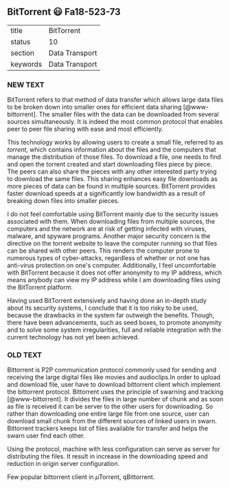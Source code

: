 ## BitTorrent :smiley: Fa18-523-73


|          |                |
| -------- | -------------- |
| title    | BitTorrent     | 
| status   | 10             |
| section  | Data Transport |
| keywords | Data Transport |


### NEW TEXT

BitTorrent refers to that method of data transfer which allows large
data files to be broken down into smaller ones for efficient data
sharing [@www-bittorrent]. The smaller files with the data can be
downloaded from several sources simultaneously. It is indeed the most
common protocol that enables peer to peer file sharing with ease and
most efficiently.

This technology works by allowing users to create a small file,
referred to as *torrent*, which contains information about the files
and the computers that manage the distribution of those files. To
download a file, one needs to find and open the torrent created and
start downloading files piece by piece. The peers can also share the
pieces with any other interested party trying to download the same
files. This sharing enhances easy file downloads as more pieces of
data can be found in multiple sources. BitTorrent provides faster
download speeds at a significantly low bandwidth as a result of
breaking down files into smaller pieces.

I do not feel comfortable using BitTorrent mainly due to the security
issues associated with them. When downloading files from multiple
sources, the computers and the network are at risk of getting infected
with viruses, malware, and spyware programs. Another major security
concern is the directive on the torrent website to leave the computer
running so that files can be shared with other peers. This renders the
computer prone to numerous types of cyber-attacks, regardless of
whether or not one has anti-virus protection on one's computer.
Additionally, I feel uncomfortable with BitTorrent because it does not
offer anonymity to my IP address, which means anybody can view my IP
address while I am downloading files using the BitTorrent platform.

Having used BitTorrent extensively and having done an in-depth study
about its security systems, I conclude that it is too risky to be
used, because the drawbacks in the system far outweigh the benefits.
Though, there have been advancements, such as seed boxes, to promote
anonymity and to solve some system irregularities, full and reliable
integration with the current technology has not yet been achieved.


### OLD TEXT

Bittorrent is P2P communication protocol commonly used for sending and
receiving the large digital files like movies and audioclips.In order
to upload and download file, user have to download bittorrent client
which implement the bittorrent protocol. Bittorrent uses the principle
of swarning and tracking [@www-bittorrent]. It divides the files
in large number of chunk and as soon as file is received it can be
server to the other users for downloading.  So rather than downloading
one entire large file from one source, user can download small chunk
from the different sources of linked users in swarn. Bittorrent
trackers keeps list of files available for transfer and helps the
swarn user find each other.

Using the protocol, machine with less configuration can serve as
server for distributing the files. It result in increase in the
downloading speed and reduction in origin server configuration.

Few popular bittorrent client in $\mu$Torrent, qBittorrent.
